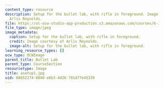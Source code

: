 ```yaml
---
content_type: resource
description: Setup for the bullet lab, with rifle in foreground. Image courtesy of
  Arlis Reynolds.
file: https://ol-ocw-studio-app-production.s3.amazonaws.com/courses/6-163-strobe-project-laboratory-fall-2005/688521748840e6b34d26781d77e45339_asetup1.jpg
file_type: image/jpeg
image_metadata:
  caption: Setup for the bullet lab, with rifle in foreground.
  credit: Image courtesy of Arlis Reynolds.
  image-alt: Setup for the bullet lab, with rifle in foreground.
learning_resource_types: []
ocw_type: OCWImage
parent_title: Bullet Lab
parent_type: CourseSection
resourcetype: Image
title: asetup1.jpg
uid: 68852174-8840-e6b3-4d26-781d77e45339
---
```


